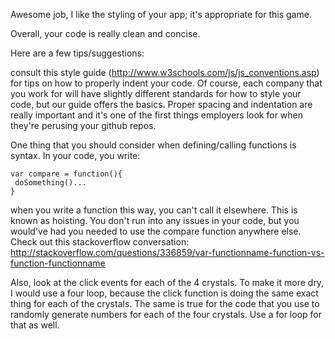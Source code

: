 Awesome job, I like the styling of your app; it's appropriate for this game. 

Overall, your code is really clean and concise. 

Here are a few tips/suggestions:

consult this style guide (http://www.w3schools.com/js/js_conventions.asp) for tips on how to properly indent your code. Of course, each company that you work for will have slightly different standards for how to style your code, but our guide offers the basics. Proper spacing and indentation are really important and it's one of the first things employers look for when they're perusing your github repos.

One thing that you should consider when defining/calling functions is syntax. In your code, you write: 

	var compare = function(){
	 doSomething()...
	}

when you write a function this way, you can't call it elsewhere. This is known as hoisting. You don't run into any issues in your code, but you would've had you needed to use the compare function anywhere else. Check out this stackoverflow conversation: http://stackoverflow.com/questions/336859/var-functionname-function-vs-function-functionname

Also, look at the click events for each of the 4 crystals. To make it more dry, I would use a four loop, because the click function is doing the same exact thing for each of the crystals. The same is true for the code that you use to randomly generate numbers for each of the four crystals. Use a for loop for that as well.  

